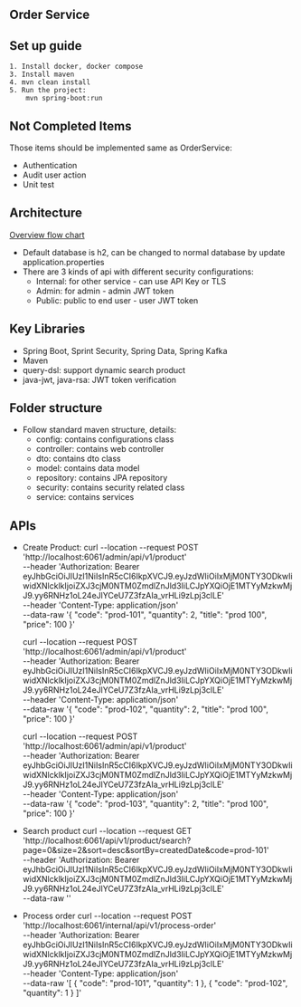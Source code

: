 ## Order Service

## Set up guide
    1. Install docker, docker compose
    3. Install maven
    4. mvn clean install
    5. Run the project:
        mvn spring-boot:run

## Not Completed Items
Those items should be implemented same as OrderService:
- Authentication
- Audit user action
- Unit test

## Architecture
[Overview flow chart](https://viewer.diagrams.net/?highlight=0000ff&nav=1&title=demo-e-commerce#R1Vpdc5s4FP01fmwHEF9%2BdJzE7XY7ccdt0vZlRwHZaI0RK0Qw%2B%2BtXmA%2BDhAP22Nj7FHQRAp17zrmSnBGYbrYzCkPvK3GRP9IUdzsC9yNNUw1D53%2BySJpHLNvIAyuK3aLTPrDA%2F6IiqBTRGLsoanRkhPgMh82gQ4IAOawRg5SSpNltSfzmW0O4QlJg4UBfjr5gl3l51NasffwTwiuvfLNqjvM7G1h2LmYSedAlSS0EHkZgSglh%2BdVmO0V%2BBl6JS%2F7c44G71YdRFLA%2BD%2FylacHfM%2FBPMo%2FtpfW8TKPA%2BFCM8gb9uJhw8bEsLRFIPMzQIoRO1k54lkfgzmMbn7dUfgmjMMd9ibeIv%2BpO%2Fq7yJYgytK2Fiu%2BcIbJBjKa8S3kXFJilJRkK0iT7FIxLXL0a%2FFUQFmlfVWPvkeEXBTjtQP3%2B8mrgaWTNX8YMq1%2FXIBmzD5oE1I8IUQksnuQwu4w3%2FsRhhHI8smljTqg%2F4Svy5yTCDJOAd3kljJFNrcPEx6vsBiMCxCRmPg7QtKK4ciaYzSbM2liRYAYtKJuXAtmQQJ7MP%2FPADDKUwFRCmw%2FJfYA37q5A0gqtEj1bRs9uQc%2B%2BFHqmhN4TdTOOKgtE3zCHRsSPkjhwMzx2jOrA8AyQ6XY34dQ2XV%2BMcZaE2SOf%2Fysh63fAUgcBSxPAUvUBwQIv%2Flvy6fucfDMIw5N79ZndtXjgDDEemFLkYj5RDH1ZooE7ycowbzk%2BjCLs9ASKQbpCrDt1yG0UcBnOGlxGC1pljCIfMvzWLPttEBZvmBMcsJqXCtkCipCFiMTUQcVT9TItDKQJta%2F6wHKgHBhpoF1Gq2mfnmRdSvIXuFzD2%2FJeS72e97aiJleuo5WAtpj9zKz4o1G0fjVa99vCp3eNtNaYI4r5NLjVdywNcg52r3I6tWfclvaESgxEB%2BytPV0YSB1We3IFdyjiax8eI3kpP5e7djLB6MkE86aYAEQXFs2zLxN00GHnF2aCvC6BsYvZyaaiHmEpB0kjJLkHi8xrksFUOtTclwyWYjcHEneZB8jAM5NtWqpuYdYhugRdbIkuc0rc2GE3vPjXr76eHUuohZQ4KIqu4Lem7LfvZfpW%2FNYScnqy32rCQAP7bWkNNS74OMo%2BMCyFdPJyzgR2zX3Vj4oKBlzStRTy%2FwOxRLMYn6mQV64zFLHkE9bhKjknC01zEmo56bJA%2FuTYrAL7h3etxtMnEfE9gnUSUb8pIpoif8QtZF8imiKjwcBEBBIRJzHzsmMbB%2B6OpG9nqWCI5%2F9XXyqo8rHIw9bxYLDKNmdPkCO5IzdZo2D3Nxsw4LIJsjOxMn6s5Cv5NqVrGR3KPZiCTvGVLLkR9VX7N%2FHA%2BOgyIOwFtMuVAcwe%2F%2Fi8SH%2F8si1XDdbPj8mT2fI72ySvAufUnCSwFg4c1Jzd48egi2muFTNNwmyQotkqgNNKni6r7jA7rqUx69C%2B7FiN2eKZiSjWkzXGm%2FvfyfPu%2B%2F82AA%2F%2FAQ%3D%3D)

- Default database is h2, can be changed to normal database by update application.properties
- There are 3 kinds of api with different security configurations:
    - Internal: for other service - can use API Key or TLS
    - Admin: for admin - admin JWT token
    - Public: public to end user - user JWT token

## Key Libraries
- Spring Boot, Sprint Security, Spring Data, Spring Kafka
- Maven
- query-dsl: support dynamic search product
- java-jwt, java-rsa: JWT token verification

## Folder structure

- Follow standard maven structure, details:
    - config: contains configurations class
    - controller: contains web controller
    - dto: contains dto class
    - model: contains data model
    - repository: contains JPA repository
    - security: contains security related class
    - service: contains services

## APIs
- Create Product:
    curl --location --request POST 'http://localhost:6061/admin/api/v1/product' \
    --header 'Authorization: Bearer eyJhbGciOiJIUzI1NiIsInR5cCI6IkpXVCJ9.eyJzdWIiOiIxMjM0NTY3ODkwIiwidXNlcklkIjoiZXJ3cjM0NTM0ZmdlZnJld3IiLCJpYXQiOjE1MTYyMzkwMjJ9.yy6RNHz1oL24eJlYCeU7Z3fzAIa_vrHLi9zLpj3clLE' \
    --header 'Content-Type: application/json' \
    --data-raw '{
        "code": "prod-101",
        "quantity": 2,
        "title": "prod 100",
        "price": 100
    }'
    
    curl --location --request POST 'http://localhost:6061/admin/api/v1/product' \
        --header 'Authorization: Bearer eyJhbGciOiJIUzI1NiIsInR5cCI6IkpXVCJ9.eyJzdWIiOiIxMjM0NTY3ODkwIiwidXNlcklkIjoiZXJ3cjM0NTM0ZmdlZnJld3IiLCJpYXQiOjE1MTYyMzkwMjJ9.yy6RNHz1oL24eJlYCeU7Z3fzAIa_vrHLi9zLpj3clLE' \
        --header 'Content-Type: application/json' \
        --data-raw '{
            "code": "prod-102",
            "quantity": 2,
            "title": "prod 100",
            "price": 100
        }'
    
     curl --location --request POST 'http://localhost:6061/admin/api/v1/product' \
            --header 'Authorization: Bearer eyJhbGciOiJIUzI1NiIsInR5cCI6IkpXVCJ9.eyJzdWIiOiIxMjM0NTY3ODkwIiwidXNlcklkIjoiZXJ3cjM0NTM0ZmdlZnJld3IiLCJpYXQiOjE1MTYyMzkwMjJ9.yy6RNHz1oL24eJlYCeU7Z3fzAIa_vrHLi9zLpj3clLE' \
            --header 'Content-Type: application/json' \
            --data-raw '{
                "code": "prod-103",
                "quantity": 2,
                "title": "prod 100",
                "price": 100
            }'

- Search product
    curl --location --request GET 'http://localhost:6061/api/v1/product/search?page=0&size=2&sort=desc&sortBy=createdDate&code=prod-101' \
    --header 'Authorization: Bearer eyJhbGciOiJIUzI1NiIsInR5cCI6IkpXVCJ9.eyJzdWIiOiIxMjM0NTY3ODkwIiwidXNlcklkIjoiZXJ3cjM0NTM0ZmdlZnJld3IiLCJpYXQiOjE1MTYyMzkwMjJ9.yy6RNHz1oL24eJlYCeU7Z3fzAIa_vrHLi9zLpj3clLE' \
    --data-raw ''
    
- Process order
    curl --location --request POST 'http://localhost:6061/internal/api/v1/process-order' \
    --header 'Authorization: Bearer eyJhbGciOiJIUzI1NiIsInR5cCI6IkpXVCJ9.eyJzdWIiOiIxMjM0NTY3ODkwIiwidXNlcklkIjoiZXJ3cjM0NTM0ZmdlZnJld3IiLCJpYXQiOjE1MTYyMzkwMjJ9.yy6RNHz1oL24eJlYCeU7Z3fzAIa_vrHLi9zLpj3clLE' \
    --header 'Content-Type: application/json' \
    --data-raw '[
        {
            "code": "prod-101",
            "quantity": 1
        },
         {
            "code": "prod-102",
            "quantity": 1
        }
    ]'